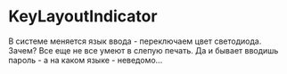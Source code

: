 # KeyLayoutIndicator
В системе меняется язык ввода - переключаем цвет светодиода. Зачем? Все еще не все умеют в слепую печать. Да и бывает вводишь пароль - а на каком языке - неведомо...

